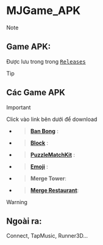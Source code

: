 # MJGame_APK


> [!NOte]
>  <h2>Game APK:</h2> Được lưu trong trong <kbd><a href="https://github.com/mindongun123/MJGameAPK/releases?page=1">Releases</a></kbd> 


> [!TIP]
> ## Các Game APK

> [!Important]
> Click vào link bên dưới để download

- > **[Ban Bong](https://github.com/mindongun123/MJGameAPK/releases/download/MJGameApk_BubbleShoot/banbong.apk)** : 
<!-- - > **Mario** :  https://github.com//mindongun123/MJGameAPK/releases/download/%23Mjgame/Mario_v1.8.apk -->
- > **[Block](https://github.com/mindongun123/MJGameAPK/releases/download/MJGame_Block/Block.apk)** :  
- > **[PuzzleMatchKit](https://github.com/mindongun123/MJGameAPK/releases/download/MatchKit/MatchKit.apk)** :  
<!-- - > **Tap Music**: https://github.com/mindongun123/MJGameAPK/releases/download/%23MJGame_TapMusic/MJGame.TapMusic.apk -->
<!-- - > **Runner3D** : https://github.com/mindongun123/MJGameAPK/releases/download/runner3D/MJRunner.apk  -->
- > **[Emoji](https://github.com/mindongun123/MJGameAPK/releases/download/%23mjgameEmoji/MJ_Emoji_apk1.apk)** :  
- > **Merge Tower**:
- > **[Merge Restaurant](https://github.com/mindongun123/2024GB)**: 

> [!Warning]
> <h2>Ngoài ra:</h2> Connect, TapMusic, Runner3D...
<!--- > **Connect** : https://github.com/mindongun123/MJGame_APK/releases -->
